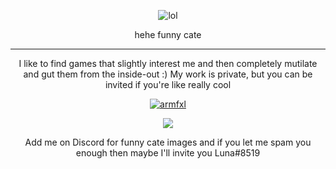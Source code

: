 <p align="center">
  <img src="nyan-ming.gif" alt="lol" />
  <p 
    hehe funny cate
  </p
</p>

<p align="center">
  hehe funny cate
</p>

---

<p align="center">
  I like to find games that slightly interest me and then completely mutilate and gut them from the inside-out :)
  My work is private, but you can be invited if you're like really cool
</p>

<p align="center">
  <a href="https://github.com/Visual9999">
    <img src="https://discord.c99.nl/widget/theme-1/237025099062968320.png" alt="armfxl"/>
  </a>
</p>

<p align="center">
  <a href="https://discord.gg/EF2JKAy"><img src="https://shields.io/discord/459014303224168449?label=discord&logo=discord&color=7289da" /></a>
</p>

<p align="center">
  Add me on Discord for funny cate images and if you let me spam you enough then maybe I'll invite you Luna#8519
</p>
